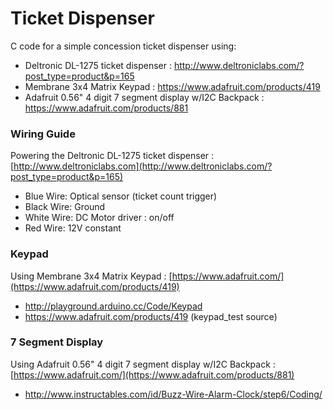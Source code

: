 # Ticket Dispenser

C code for a simple concession ticket dispenser using:
- Deltronic DL-1275 ticket dispenser : http://www.deltroniclabs.com/?post_type=product&p=165
- Membrane 3x4 Matrix Keypad : https://www.adafruit.com/products/419
- Adafruit 0.56" 4 digit 7 segment display w/I2C Backpack : https://www.adafruit.com/products/881

### Wiring Guide
Powering the Deltronic DL-1275 ticket dispenser : [http://www.deltroniclabs.com](http://www.deltroniclabs.com/?post_type=product&p=165)
- Blue Wire: Optical sensor (ticket count trigger)
- Black Wire: Ground
- White Wire: DC Motor driver : on/off
- Red Wire: 12V constant

### Keypad
Using Membrane 3x4 Matrix Keypad : [https://www.adafruit.com/](https://www.adafruit.com/products/419)
- http://playground.arduino.cc/Code/Keypad
- https://www.adafruit.com/products/419 (keypad_test source)

### 7 Segment Display
Using Adafruit 0.56" 4 digit 7 segment display w/I2C Backpack : [https://www.adafruit.com/](https://www.adafruit.com/products/881)
- http://www.instructables.com/id/Buzz-Wire-Alarm-Clock/step6/Coding/

